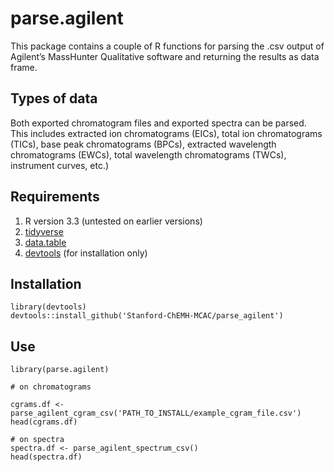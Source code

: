 # parse.agilent
This package contains a couple of R functions for parsing the .csv output of Agilent’s MassHunter Qualitative software and returning the results as data frame.  

## Types of data

Both exported chromatogram files and exported spectra can be parsed.  This includes extracted ion chromatograms (EICs), total ion chromatograms (TICs), base peak chromatograms (BPCs), extracted wavelength chromatograms (EWCs), total wavelength chromatograms (TWCs), instrument curves, etc.)

## Requirements

1. R version 3.3 (untested on earlier versions)
2. [tidyverse](https://github.com/tidyverse/)
3. [data.table](https://github.com/Rdatatable/data.table)
4. [devtools](https://github.com/hadley/devtools) (for installation only)

## Installation
```
library(devtools)
devtools::install_github('Stanford-ChEMH-MCAC/parse_agilent')
```

## Use

```
library(parse.agilent)

# on chromatograms

cgrams.df <- parse_agilent_cgram_csv('PATH_TO_INSTALL/example_cgram_file.csv')
head(cgrams.df)

# on spectra
spectra.df <- parse_agilent_spectrum_csv()
head(spectra.df)
```
